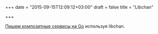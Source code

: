 +++
date = "2015-09-15T12:09:12+03:00"
draft = false
title = "Libchan"

+++

<p><a href="http://blog.codeship.com/composable-go-services-using-libchan/">Пишем композитные сервисы на Go</a> используя libchan.</p>

